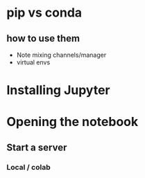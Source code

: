 # pip vs conda
## how to use them 
- Note mixing channels/manager
- virtual envs

# Installing Jupyter


# Opening the notebook
## Start a server
### Local / colab
